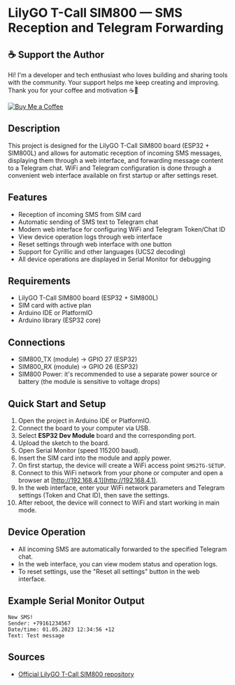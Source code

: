 # LilyGO T-Call SIM800 — SMS Reception and Telegram Forwarding

## ☕ Support the Author

Hi! I'm a developer and tech enthusiast who loves building and sharing tools with the community. Your support helps me keep creating and improving. Thank you for your coffee and motivation ☕🙂

[![Buy Me a Coffee](https://img.shields.io/badge/☕%20Buy%20me%20a%20coffee-coffee%20support-yellow)](https://coff.ee/myroom007)

## Description

This project is designed for the LilyGO T-Call SIM800 board (ESP32 + SIM800L) and allows for automatic reception of incoming SMS messages, displaying them through a web interface, and forwarding message content to a Telegram chat. WiFi and Telegram configuration is done through a convenient web interface available on first startup or after settings reset.

## Features

-   Reception of incoming SMS from SIM card
-   Automatic sending of SMS text to Telegram chat
-   Modern web interface for configuring WiFi and Telegram Token/Chat ID
-   View device operation logs through web interface
-   Reset settings through web interface with one button
-   Support for Cyrillic and other languages (UCS2 decoding)
-   All device operations are displayed in Serial Monitor for debugging

## Requirements

-   LilyGO T-Call SIM800 board (ESP32 + SIM800L)
-   SIM card with active plan
-   Arduino IDE or PlatformIO
-   Arduino library (ESP32 core)

## Connections

-   SIM800_TX (module) → GPIO 27 (ESP32)
-   SIM800_RX (module) → GPIO 26 (ESP32)
-   SIM800 Power: it's recommended to use a separate power source or battery (the module is sensitive to voltage drops)

## Quick Start and Setup

1. Open the project in Arduino IDE or PlatformIO.
2. Connect the board to your computer via USB.
3. Select **ESP32 Dev Module** board and the corresponding port.
4. Upload the sketch to the board.
5. Open Serial Monitor (speed 115200 baud).
6. Insert the SIM card into the module and apply power.
7. On first startup, the device will create a WiFi access point `SMS2TG-SETUP`.
8. Connect to this WiFi network from your phone or computer and open a browser at [http://192.168.4.1](http://192.168.4.1).
9. In the web interface, enter your WiFi network parameters and Telegram settings (Token and Chat ID), then save the settings.
10. After reboot, the device will connect to WiFi and start working in main mode.

## Device Operation

-   All incoming SMS are automatically forwarded to the specified Telegram chat.
-   In the web interface, you can view modem status and operation logs.
-   To reset settings, use the "Reset all settings" button in the web interface.

## Example Serial Monitor Output

```
New SMS!
Sender: +79161234567
Date/time: 01.05.2023 12:34:56 +12
Text: Test message
```

## Sources

-   [Official LilyGO T-Call SIM800 repository](https://github.com/Xinyuan-LilyGO/LilyGo-T-Call-SIM800)
